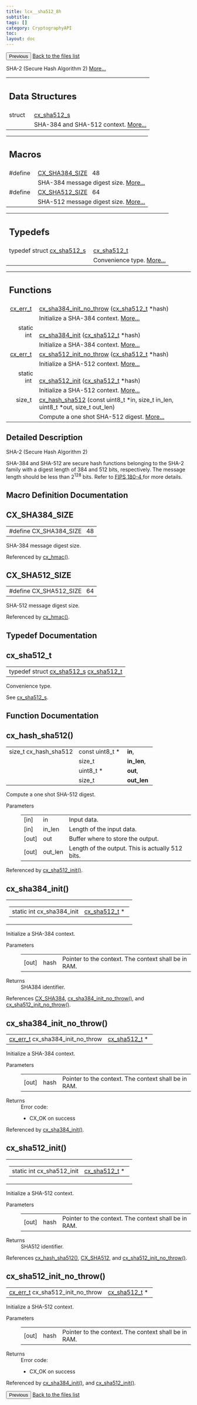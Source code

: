 ```yaml
---
title: lcx__sha512_8h
subtitle:
tags: []
category: CryptographyAPI
toc:
layout: doc
---
```


<button class="uk-button uk-button-default uk-button-small uk-margin-medium-top" onclick="history.back()">Previous</button>
<a class="uk-button uk-button-default uk-button-small uk-margin-medium-top crypto-button" href="../../crypto-api/files">Back to the files list</a>


<p>SHA-2 (Secure Hash Algorithm 2)  
<a href="#details">More...</a></p>
<table class="memberdecls">
<tr class="heading"><td colspan="4"><h2 class="groupheader"><a name="nested-classes"></a>
Data Structures</h2></td></tr>
<tr class="memitem:"><td class="memItemLeft" align="right" valign="top">struct &#160;</td><td colspan="3" class="memItemRight" valign="bottom"><a class="el" href="../cx__sha512__s">cx_sha512_s</a></td></tr>
<tr class="memdesc:"><td class="mdescLeft">&#160;</td><td colspan="3" class="mdescRight">SHA-384 and SHA-512 context.  <a href="../cx__sha512__s#details">More...</a><br /></td></tr>
</table><table class="memberdecls">
<tr class="heading"><td colspan="4"><h2 class="groupheader"><a name="define-members"></a>
Macros</h2></td></tr>
<tr class="memitem:a31fde7c6974a7fe5cda7bde88d881d9a"><td class="memItemLeft" align="right" valign="top">#define&#160;</td><td colspan="3" class="memItemRight" valign="bottom"><a class="el" href="../lcx__sha512_8h#a31fde7c6974a7fe5cda7bde88d881d9a">CX_SHA384_SIZE</a>&#160;&#160;&#160;48</td></tr>
<tr class="memdesc:a31fde7c6974a7fe5cda7bde88d881d9a"><td class="mdescLeft">&#160;</td><td colspan="3" class="mdescRight">SHA-384 message digest size.  <a href="#a31fde7c6974a7fe5cda7bde88d881d9a">More...</a><br /></td></tr>
<tr class="memitem:a8c92da6dbfa2fa62932f43353cd70c8e"><td class="memItemLeft" align="right" valign="top">#define&#160;</td><td colspan="3" class="memItemRight" valign="bottom"><a class="el" href="../lcx__sha512_8h#a8c92da6dbfa2fa62932f43353cd70c8e">CX_SHA512_SIZE</a>&#160;&#160;&#160;64</td></tr>
<tr class="memdesc:a8c92da6dbfa2fa62932f43353cd70c8e"><td class="mdescLeft">&#160;</td><td colspan="3" class="mdescRight">SHA-512 message digest size.  <a href="#a8c92da6dbfa2fa62932f43353cd70c8e">More...</a><br /></td></tr>
</table><table class="memberdecls">
<tr class="heading"><td colspan="4"><h2 class="groupheader"><a name="typedef-members"></a>
Typedefs</h2></td></tr>
<tr class="memitem:a53d64cea729324cd5b0b260e3657e04e"><td class="memItemLeft" align="right" valign="top">typedef struct <a class="el" href="../cx__sha512__s">cx_sha512_s</a>&#160;</td><td colspan="3" class="memItemRight" valign="bottom"><a class="el" href="../lcx__sha512_8h#a53d64cea729324cd5b0b260e3657e04e">cx_sha512_t</a></td></tr>
<tr class="memdesc:a53d64cea729324cd5b0b260e3657e04e"><td class="mdescLeft">&#160;</td><td colspan="3" class="mdescRight">Convenience type.  <a href="#a53d64cea729324cd5b0b260e3657e04e">More...</a><br /></td></tr>
</table><table class="memberdecls">
<tr class="heading"><td colspan="4"><h2 class="groupheader"><a name="func-members"></a>
Functions</h2></td></tr>
<tr class="memitem:aeae1fdcd8850affddff9947c1ac16b28"><td class="memItemLeft" align="right" valign="top"><a class="el" href="../cx__errors_8h#a06db7f567671764f4980db9bc828fa85">cx_err_t</a>&#160;</td><td colspan="3" class="memItemRight" valign="bottom"><a class="el" href="../lcx__sha512_8h#aeae1fdcd8850affddff9947c1ac16b28">cx_sha384_init_no_throw</a> (<a class="el" href="../lcx__sha512_8h#a53d64cea729324cd5b0b260e3657e04e">cx_sha512_t</a> *hash)</td></tr>
<tr class="memdesc:aeae1fdcd8850affddff9947c1ac16b28"><td class="mdescLeft">&#160;</td><td colspan="3" class="mdescRight">Initialize a SHA-384 context.  <a href="#aeae1fdcd8850affddff9947c1ac16b28">More...</a><br /></td></tr>
<tr class="memitem:a8ede0c1a3e360f7f9a6aaeef9a08a376"><td class="memItemLeft" align="right" valign="top">static int&#160;</td><td colspan="3" class="memItemRight" valign="bottom"><a class="el" href="../lcx__sha512_8h#a8ede0c1a3e360f7f9a6aaeef9a08a376">cx_sha384_init</a> (<a class="el" href="../lcx__sha512_8h#a53d64cea729324cd5b0b260e3657e04e">cx_sha512_t</a> *hash)</td></tr>
<tr class="memdesc:a8ede0c1a3e360f7f9a6aaeef9a08a376"><td class="mdescLeft">&#160;</td><td colspan="3" class="mdescRight">Initialize a SHA-384 context.  <a href="#a8ede0c1a3e360f7f9a6aaeef9a08a376">More...</a><br /></td></tr>
<tr class="memitem:ad562a0b932d7e72687f5c8cb0ca43c56"><td class="memItemLeft" align="right" valign="top"><a class="el" href="../cx__errors_8h#a06db7f567671764f4980db9bc828fa85">cx_err_t</a>&#160;</td><td colspan="3" class="memItemRight" valign="bottom"><a class="el" href="../lcx__sha512_8h#ad562a0b932d7e72687f5c8cb0ca43c56">cx_sha512_init_no_throw</a> (<a class="el" href="../lcx__sha512_8h#a53d64cea729324cd5b0b260e3657e04e">cx_sha512_t</a> *hash)</td></tr>
<tr class="memdesc:ad562a0b932d7e72687f5c8cb0ca43c56"><td class="mdescLeft">&#160;</td><td colspan="3" class="mdescRight">Initialize a SHA-512 context.  <a href="#ad562a0b932d7e72687f5c8cb0ca43c56">More...</a><br /></td></tr>
<tr class="memitem:aeedda5d7c717075e96109f45311a8085"><td class="memItemLeft" align="right" valign="top">static int&#160;</td><td colspan="3" class="memItemRight" valign="bottom"><a class="el" href="../lcx__sha512_8h#aeedda5d7c717075e96109f45311a8085">cx_sha512_init</a> (<a class="el" href="../lcx__sha512_8h#a53d64cea729324cd5b0b260e3657e04e">cx_sha512_t</a> *hash)</td></tr>
<tr class="memdesc:aeedda5d7c717075e96109f45311a8085"><td class="mdescLeft">&#160;</td><td colspan="3" class="mdescRight">Initialize a SHA-512 context.  <a href="#aeedda5d7c717075e96109f45311a8085">More...</a><br /></td></tr>
<tr class="memitem:ae27883b7bef166ac7bfbf0ab7b284649"><td class="memItemLeft" align="right" valign="top">size_t&#160;</td><td colspan="3" class="memItemRight" valign="bottom"><a class="el" href="../lcx__sha512_8h#ae27883b7bef166ac7bfbf0ab7b284649">cx_hash_sha512</a> (const uint8_t *in, size_t in_len, uint8_t *out, size_t out_len)</td></tr>
<tr class="memdesc:ae27883b7bef166ac7bfbf0ab7b284649"><td class="mdescLeft">&#160;</td><td colspan="3" class="mdescRight">Compute a one shot SHA-512 digest.  <a href="#ae27883b7bef166ac7bfbf0ab7b284649">More...</a><br /></td></tr>
</table>
<a name="details" id="details"></a>

## Detailed Description

<div class="textblock"><p>SHA-2 (Secure Hash Algorithm 2) </p>
<p>SHA-384 and SHA-512 are secure hash functions belonging to the SHA-2 family with a digest length of 384 and 512 bits, respectively. The message length should be less than 2<sup align="right">128</sup> bits. Refer to <a href="../https://csrc.nist.gov/publications/detail/fips/180/4/final">FIPS 180-4 </a> for more details. </p>
</div><h2 class="groupheader">Macro Definition Documentation</h2>
<a id="a31fde7c6974a7fe5cda7bde88d881d9a"></a>
<h2 class="memtitle">CX_SHA384_SIZE</h2>

<div class="memitem">
<div class="memproto">
      <table class="memname">
        <tr>
          <td class="memname">#define CX_SHA384_SIZE&#160;&#160;&#160;48</td>
        </tr>
      </table>
</div><div class="memdoc">

<p>SHA-384 message digest size. </p>

<p class="reference">Referenced by <a class="el" href="../lcx__hmac_8h#a59713fd754b21c5af7de282b7b03c824">cx_hmac()</a>.</p>

</div>
</div>
<a id="a8c92da6dbfa2fa62932f43353cd70c8e"></a>
<h2 class="memtitle">CX_SHA512_SIZE</h2>

<div class="memitem">
<div class="memproto">
      <table class="memname">
        <tr>
          <td class="memname">#define CX_SHA512_SIZE&#160;&#160;&#160;64</td>
        </tr>
      </table>
</div><div class="memdoc">

<p>SHA-512 message digest size. </p>

<p class="reference">Referenced by <a class="el" href="../lcx__hmac_8h#a59713fd754b21c5af7de282b7b03c824">cx_hmac()</a>.</p>

</div>
</div>
<h2 class="groupheader">Typedef Documentation</h2>
<a id="a53d64cea729324cd5b0b260e3657e04e"></a>
<h2 class="memtitle">cx_sha512_t</h2>

<div class="memitem">
<div class="memproto">
      <table class="memname">
        <tr>
          <td class="memname">typedef struct <a class="el" href="../cx__sha512__s">cx_sha512_s</a> <a class="el" href="../lcx__sha512_8h#a53d64cea729324cd5b0b260e3657e04e">cx_sha512_t</a></td>
        </tr>
      </table>
</div><div class="memdoc">

<p>Convenience type. </p>
<p>See <a class="el" href="../cx__sha512__s" title="SHA-384 and SHA-512 context. ">cx_sha512_s</a>. </p>

</div>
</div>
<h2 class="groupheader">Function Documentation</h2>
<a id="ae27883b7bef166ac7bfbf0ab7b284649"></a>
<h2 class="memtitle">cx_hash_sha512()</h2>

<div class="memitem">
<div class="memproto">
      <table class="memname">
        <tr>
          <td class="memname">size_t cx_hash_sha512 </td>
          <td class="paramtype">const uint8_t *&#160;</td>
          <td class="paramname"><b>in</b>, </td>
        </tr>
        <tr>
          <td class="paramkey"></td>
          <td class="paramtype">size_t&#160;</td>
          <td class="paramname"><b>in_len</b>, </td>
        </tr>
        <tr>
          <td class="paramkey"></td>
          <td class="paramtype">uint8_t *&#160;</td>
          <td class="paramname"><b>out</b>, </td>
        </tr>
        <tr>
          <td class="paramkey"></td>
          <td class="paramtype">size_t&#160;</td>
          <td class="paramname"><b>out_len</b>&#160;</td>
        </tr>
        <tr>
        </tr>
      </table>
</div><div class="memdoc">

<p>Compute a one shot SHA-512 digest. </p>
<dl class="params"><dt>Parameters</dt><dd>
  <table class="params">
    <tr><td class="paramdir">[in]</td><td class="paramname">in</td><td colspan="4">Input data.</td></tr>
    <tr><td class="paramdir">[in]</td><td class="paramname">in_len</td><td colspan="4">Length of the input data.</td></tr>
    <tr><td class="paramdir">[out]</td><td class="paramname">out</td><td colspan="4">Buffer where to store the output.</td></tr>
    <tr><td class="paramdir">[out]</td><td class="paramname">out_len</td><td colspan="4">Length of the output. This is actually 512 bits. </td></tr>
  </table>
  </dd>
</dl>

<p class="reference">Referenced by <a class="el" href="../lcx__sha512_8h#aeedda5d7c717075e96109f45311a8085">cx_sha512_init()</a>.</p>

</div>
</div>
<a id="a8ede0c1a3e360f7f9a6aaeef9a08a376"></a>
<h2 class="memtitle">cx_sha384_init()</h2>

<div class="memitem">
<div class="memproto">
<table class="mlabels">
  <tr>
  <td class="mlabels-left">
      <table class="memname">
        <tr>
          <td class="memname">static int cx_sha384_init </td>
          <td class="paramtype"><a class="el" href="../lcx__sha512_8h#a53d64cea729324cd5b0b260e3657e04e">cx_sha512_t</a> *&#160;</td>
        </tr>
      </table>
  </td>
  </tr>
</table>
</div><div class="memdoc">

<p>Initialize a SHA-384 context. </p>
<dl class="params"><dt>Parameters</dt><dd>
  <table class="params">
    <tr><td class="paramdir">[out]</td><td class="paramname">hash</td><td colspan="4">Pointer to the context. The context shall be in RAM.</td></tr>
  </table>
  </dd>
</dl>
<dl class="section return"><dt>Returns</dt><dd>SHA384 identifier. </dd></dl>

<p class="reference">References <a class="el" href="../lcx__hash_8h#a83490ac84757a8bc00ff719ed807e117a74d048ad79463a9c73b7226785da3aea">CX_SHA384</a>, <a class="el" href="../lcx__sha512_8h#aeae1fdcd8850affddff9947c1ac16b28">cx_sha384_init_no_throw()</a>, and <a class="el" href="../lcx__sha512_8h#ad562a0b932d7e72687f5c8cb0ca43c56">cx_sha512_init_no_throw()</a>.</p>

</div>
</div>
<a id="aeae1fdcd8850affddff9947c1ac16b28"></a>
<h2 class="memtitle">cx_sha384_init_no_throw()</h2>

<div class="memitem">
<div class="memproto">
      <table class="memname">
        <tr>
          <td class="memname"><a class="el" href="../cx__errors_8h#a06db7f567671764f4980db9bc828fa85">cx_err_t</a> cx_sha384_init_no_throw </td>
          <td class="paramtype"><a class="el" href="../lcx__sha512_8h#a53d64cea729324cd5b0b260e3657e04e">cx_sha512_t</a> *&#160;</td>
        </tr>
      </table>
</div><div class="memdoc">

<p>Initialize a SHA-384 context. </p>
<dl class="params"><dt>Parameters</dt><dd>
  <table class="params">
    <tr><td class="paramdir">[out]</td><td class="paramname">hash</td><td colspan="4">Pointer to the context. The context shall be in RAM.</td></tr>
  </table>
  </dd>
</dl>
<dl class="section return"><dt>Returns</dt><dd>Error code:<ul>
<li>CX_OK on success </li>
</ul>
</dd></dl>

<p class="reference">Referenced by <a class="el" href="../lcx__sha512_8h#a8ede0c1a3e360f7f9a6aaeef9a08a376">cx_sha384_init()</a>.</p>

</div>
</div>
<a id="aeedda5d7c717075e96109f45311a8085"></a>
<h2 class="memtitle">cx_sha512_init()</h2>

<div class="memitem">
<div class="memproto">
<table class="mlabels">
  <tr>
  <td class="mlabels-left">
      <table class="memname">
        <tr>
          <td class="memname">static int cx_sha512_init </td>
          <td class="paramtype"><a class="el" href="../lcx__sha512_8h#a53d64cea729324cd5b0b260e3657e04e">cx_sha512_t</a> *&#160;</td>
        </tr>
      </table>
  </td>
  </tr>
</table>
</div><div class="memdoc">

<p>Initialize a SHA-512 context. </p>
<dl class="params"><dt>Parameters</dt><dd>
  <table class="params">
    <tr><td class="paramdir">[out]</td><td class="paramname">hash</td><td colspan="4">Pointer to the context. The context shall be in RAM.</td></tr>
  </table>
  </dd>
</dl>
<dl class="section return"><dt>Returns</dt><dd>SHA512 identifier. </dd></dl>

<p class="reference">References <a class="el" href="../lcx__sha512_8h#ae27883b7bef166ac7bfbf0ab7b284649">cx_hash_sha512()</a>, <a class="el" href="../lcx__hash_8h#a83490ac84757a8bc00ff719ed807e117af1c7c38d54f080781c6026cb6fed85f6">CX_SHA512</a>, and <a class="el" href="../lcx__sha512_8h#ad562a0b932d7e72687f5c8cb0ca43c56">cx_sha512_init_no_throw()</a>.</p>

</div>
</div>
<a id="ad562a0b932d7e72687f5c8cb0ca43c56"></a>
<h2 class="memtitle">cx_sha512_init_no_throw()</h2>

<div class="memitem">
<div class="memproto">
      <table class="memname">
        <tr>
          <td class="memname"><a class="el" href="../cx__errors_8h#a06db7f567671764f4980db9bc828fa85">cx_err_t</a> cx_sha512_init_no_throw </td>
          <td class="paramtype"><a class="el" href="../lcx__sha512_8h#a53d64cea729324cd5b0b260e3657e04e">cx_sha512_t</a> *&#160;</td>
        </tr>
      </table>
</div><div class="memdoc">

<p>Initialize a SHA-512 context. </p>
<dl class="params"><dt>Parameters</dt><dd>
  <table class="params">
    <tr><td class="paramdir">[out]</td><td class="paramname">hash</td><td colspan="4">Pointer to the context. The context shall be in RAM.</td></tr>
  </table>
  </dd>
</dl>
<dl class="section return"><dt>Returns</dt><dd>Error code:<ul>
<li>CX_OK on success </li>
</ul>
</dd></dl>

<p class="reference">Referenced by <a class="el" href="../lcx__sha512_8h#a8ede0c1a3e360f7f9a6aaeef9a08a376">cx_sha384_init()</a>, and <a class="el" href="../lcx__sha512_8h#aeedda5d7c717075e96109f45311a8085">cx_sha512_init()</a>.</p>

</div>
</div>
<button class="uk-button uk-button-default uk-button-small uk-margin-medium-top" onclick="history.back()">Previous</button>
<a class="uk-button uk-button-default uk-button-small uk-margin-medium-top crypto-button" href="../../crypto-api/files">Back to the files list</a>
